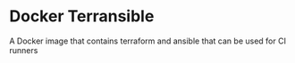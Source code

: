 # Docker Terransible

A Docker image that contains terraform and ansible that can be used for CI runners
